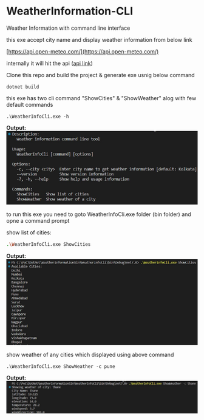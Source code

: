 # WeatherInformation-CLI
 Weather Information with command line interface
 
 this exe accept city name and display weather information from below link

 [https://api.open-meteo.com/](https://api.open-meteo.com/)

 internally it will hit the api ([api link](https://api.open-meteo.com/v1/forecast?latitude=18.9667&longitude=72.8333&current_weather=true))
 
 Clone this repo and build the project & generate exe usnig below command
 ```console
 dotnet build
```

 this exe has two cli command "ShowCities" & "ShowWeather" alog with few default commands
 ```console
 .\WeatherInfoCli.exe -h
 ```
 **Output:**
 ![help output](Output-Img/help.jpg)

to run this exe you need to goto WeatherInfoCli.exe folder (bin folder) and opne a command prompt

show list of cities:
```sh
.\WeatherInfoCli.exe ShowCities
```
**Output:**
![Show Cities](Output-Img/ShowCityies.jpg)

show weather of any cities which displayed using above command
```console
.\WeatherInfoCli.exe ShowWeather -c pune
```
**Output:**
![Show Weather](Output-Img/ShowWeather.jpg)